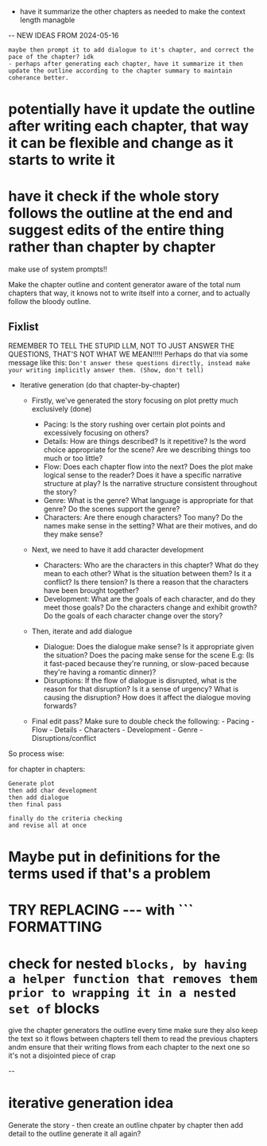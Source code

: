 
- have it summarize the other chapters as needed to make the context length managble


-- NEW IDEAS FROM 2024-05-16

    maybe then prompt it to add dialogue to it's chapter, and correct the pace of the chapter? idk
    - perhaps after generating each chapter, have it summarize it then update the outline according to the chapter summary to maintain coherance better.


# potentially have it update the outline after writing each chapter, that way it can be flexible and change as it starts to write it
# have it check if the whole story follows the outline at the end and suggest edits of the entire thing rather than chapter by chapter

make use of system prompts!!

Make the chapter outline and content generator aware of the total num chapters
that way, it knows not to write itself into a corner, and to actually follow the bloody outline.


## Fixlist

REMEMBER TO TELL THE STUPID LLM, NOT TO JUST ANSWER THE QUESTIONS, THAT'S NOT WHAT WE MEAN!!!!!
Perhaps do that via some message like this: `Don't answer these questions directly, instead make your writing implicitly answer them. (Show, don't tell)`

- Iterative generation (do that chapter-by-chapter)

    - Firstly, we've generated the story focusing on plot pretty much exclusively (done)
        - Pacing: Is the story rushing over certain plot points and excessively focusing on others?
        - Details: How are things described? Is it repetitive? Is the word choice appropriate for the scene? Are we describing things too much or too little?
        - Flow: Does each chapter flow into the next? Does the plot make logical sense to the reader? Does it have a specific narrative structure at play? Is the narrative structure consistent throughout the story?
        - Genre: What is the genre? What language is appropriate for that genre? Do the scenes support the genre?
        - Characters: Are there enough characters? Too many? Do the names make sense in the setting? What are their motives, and do they make sense?

    - Next, we need to have it add character development
        - Characters: Who are the characters in this chapter? What do they mean to each other? What is the situation between them? Is it a conflict? Is there tension? Is there a reason that the characters have been brought together?
        - Development:  What are the goals of each character, and do they meet those goals? Do the characters change and exhibit growth? Do the goals of each character change over the story?

    - Then, iterate and add dialogue 
        - Dialogue: Does the dialogue make sense? Is it appropriate given the situation? Does the pacing make sense for the scene E.g: (Is it fast-paced because they're running, or slow-paced because they're having a romantic dinner)? 
        - Disruptions: If the flow of dialogue is disrupted, what is the reason for that disruption? Is it a sense of urgency? What is causing the disruption? How does it affect the dialogue moving forwards? 
    
    - Final edit pass?
        Make sure to double check the following:
            - Pacing
            - Flow
            - Details
            - Characters
            - Development
            - Genre
            - Disruptions/conflict

So process wise:

for chapter in chapters:

    Generate plot
    then add char development
    then add dialogue
    then final pass
    
    finally do the criteria checking
    and revise all at once

# Maybe put in definitions for the terms used if that's a problem

# TRY REPLACING --- with ``` FORMATTING
# check for nested ``` blocks, by having a helper function that removes them prior to wrapping it in a nested set of ``` blocks

give the chapter generators the outline every time
make sure they also keep the text so it flows between chapters
tell them to read the previous chapters andm ensure that their writing flows from each chapter to the next one so it's not a disjointed piece of crap


--

# iterative generation idea

Generate the story - then create an outline chpater by chapter
then add detail to the outline
generate it all again?
